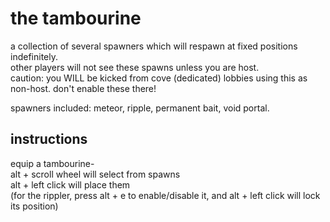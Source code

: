 # the tambourine
a collection of several spawners which will respawn at fixed positions indefinitely.  
other players will not see these spawns unless you are host.  
caution:  you WILL be kicked from cove (dedicated) lobbies using this as non-host. don't enable these there!  
  
spawners included: meteor, ripple, permanent bait, void portal.
## instructions
equip a tambourine-  
alt + scroll wheel will select from spawns  
alt + left click will place them  
(for the rippler, press alt + e to enable/disable it, and alt + left click will lock its position)
